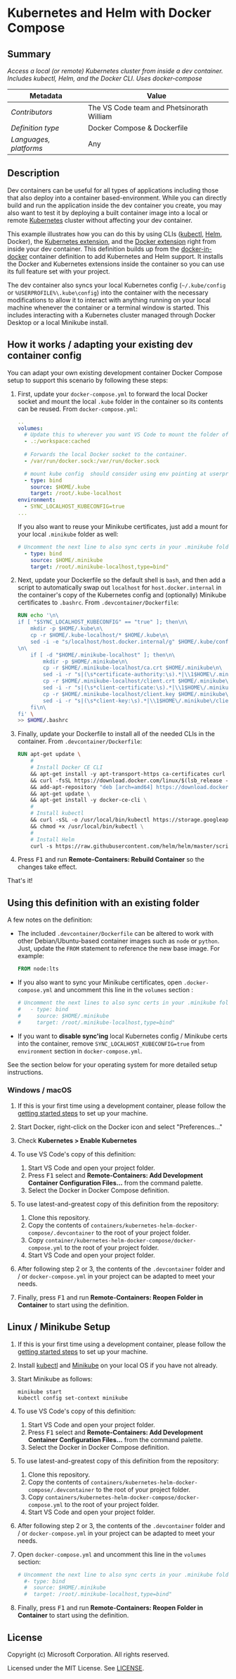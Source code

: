 # Kubernetes and Helm with Docker Compose

## Summary

*Access a local (or remote) Kubernetes cluster from inside a dev container. Includes kubectl, Helm, and the Docker CLI. Uses docker-compose* 

| Metadata | Value |  
|----------|-------|
| *Contributors* | The VS Code team and Phetsinorath William |
| *Definition type* | Docker Compose & Dockerfile|
| *Languages, platforms* | Any |

## Description

Dev containers can be useful for all types of applications including those that also deploy into a container based-environment. While you can directly build and run the application inside the dev container you create, you may also want to test it by deploying a built container image into a local or remote [Kubernetes](https://kubernetes.io/) cluster without affecting your dev container.

This example illustrates how you can do this by using CLIs ([kubectl](https://kubernetes.io/docs/reference/kubectl/overview/), [Helm](https://helm.sh), Docker), the [Kubernetes extension](https://marketplace.visualstudio.com/items?itemName=ms-kubernetes-tools.vscode-kubernetes-tools), and the [Docker extension](https://marketplace.visualstudio.com/items?itemName=ms-azuretools.vscode-docker) right from inside your dev container.  This definition builds up from the [docker-in-docker](../docker-in-docker) container definition to add Kubernetes and Helm support.  It installs the Docker and Kubernetes extensions inside the container so you can use its full feature set with your project.

The dev container also syncs your local Kubernetes config (`~/.kube/config` or `%USERPROFILE%\.kube\config`) into the container with the necessary modifications to allow it to interact with anything running on your local machine whenever the container or a terminal window is started. This includes interacting with a Kubernetes cluster managed through Docker Desktop or a local Minikube install.

## How it works / adapting your existing dev container config

You can adapt your own existing development container Docker Compose setup to support this scenario by following these steps:

1. First, update your `docker-compose.yml` to forward the local Docker socket and mount the local `.kube` folder in the container so its contents can be reused. From `docker-compose.yml`:

    ```yaml
   ..
   volumes:
      # Update this to wherever you want VS Code to mount the folder of your project
      - .:/workspace:cached
      
      # Forwards the local Docker socket to the container.
      - /var/run/docker.sock:/var/run/docker.sock 

      # mount kube config  should consider using env pointing at userprofile  
      - type: bind
        source: $HOME/.kube
        target: /root/.kube-localhost  
    environment:
      - SYNC_LOCALHOST_KUBECONFIG=true
    ... 
    ```

    If you also want to reuse your Minikube certificates, just add a mount for your local `.minikube` folder as well:

    ```yaml
    # Uncomment the next line to also sync certs in your .minikube folder
      - type: bind
        source: $HOME/.minikube
        target: /root/.minikube-localhost,type=bind"
    ```

2. Next, update your Dockerfile so the default shell is `bash`, and then add a script to automatically swap out `localhost` for `host.docker.internal` in the container's copy of the Kubernetes config and (optionally) Minikube certificates to `.bashrc`. From `.devcontainer/Dockerfile`:

    ```Dockerfile
    RUN echo '\n\
    if [ "$SYNC_LOCALHOST_KUBECONFIG" == "true" ]; then\n\
        mkdir -p $HOME/.kube\n\
        cp -r $HOME/.kube-localhost/* $HOME/.kube\n\
        sed -i -e "s/localhost/host.docker.internal/g" $HOME/.kube/config\n\
    \n\
        if [ -d "$HOME/.minikube-localhost" ]; then\n\
            mkdir -p $HOME/.minikube\n\
            cp -r $HOME/.minikube-localhost/ca.crt $HOME/.minikube\n\
            sed -i -r "s|(\s*certificate-authority:\s).*|\\1$HOME\/.minikube\/ca.crt|g" $HOME/.kube/config\n\
            cp -r $HOME/.minikube-localhost/client.crt $HOME/.minikube\n\
            sed -i -r "s|(\s*client-certificate:\s).*|\\1$HOME\/.minikube\/client.crt|g" $HOME/.kube/config\n\
            cp -r $HOME/.minikube-localhost/client.key $HOME/.minikube\n\
            sed -i -r "s|(\s*client-key:\s).*|\\1$HOME\/.minikube\/client.key|g" $HOME/.kube/config\n\
        fi\n\
    fi' \
    >> $HOME/.bashrc
    ```

3. Finally, update your Dockerfile to install all of the needed CLIs in the container. From `.devcontainer/Dockerfile`:

    ```Dockerfile
    RUN apt-get update \
        #
        # Install Docker CE CLI
        && apt-get install -y apt-transport-https ca-certificates curl gnupg-agent software-properties-common lsb-release \
        && curl -fsSL https://download.docker.com/linux/$(lsb_release -is | tr '[:upper:]' '[:lower:]')/gpg | apt-key add - 2>/dev/null \
        && add-apt-repository "deb [arch=amd64] https://download.docker.com/linux/$(lsb_release -is | tr '[:upper:]' '[:lower:]') $(lsb_release -cs) stable" \
        && apt-get update \
        && apt-get install -y docker-ce-cli \
        #
        # Install kubectl
        && curl -sSL -o /usr/local/bin/kubectl https://storage.googleapis.com/kubernetes-release/release/$(curl -s https://storage.googleapis.com/kubernetes-release/release/stable.txt)/bin/linux/amd64/kubectl \
        && chmod +x /usr/local/bin/kubectl \
        #
        # Install Helm
        curl -s https://raw.githubusercontent.com/helm/helm/master/scripts/get-helm-3 | bash -
    ```

4. Press <kbd>F1</kbd> and run **Remote-Containers: Rebuild Container** so the changes take effect.

That's it!

## Using this definition with an existing folder

A few notes on the definition:

* The included `.devcontainer/Dockerfile` can be altered to work with other Debian/Ubuntu-based container images such as `node` or `python`. Just, update the `FROM` statement to reference the new base image. For example:

    ```Dockerfile
    FROM node:lts
    ```

* If you also want to sync your Minikube certificates, open `.docker-compose.yml` and uncomment this line in the `volumes` section :

    ```yaml
   # Uncomment the next lines to also sync certs in your .minikube folder
   #   - type: bind
   #     source: $HOME/.minikube
   #     target: /root/.minikube-localhost,type=bind"
    ```

* If you want to **disable sync'ing** local Kubernetes config / Minikube certs into the container, remove `SYNC_LOCALHOST_KUBECONFIG=true` from `environment` section in `docker-compose.yml`.

See the section below for your operating system for more detailed setup instructions.

### Windows / macOS

1. If this is your first time using a development container, please follow the [getting started steps](https://aka.ms/vscode-remote/containers/getting-started) to set up your machine.

2. Start Docker, right-click on the Docker icon and select "Preferences..."

3. Check **Kubernetes > Enable Kubernetes**

4. To use VS Code's copy of this definition:
   1. Start VS Code and open your project folder.
   2. Press <kbd>F1</kbd> select and **Remote-Containers: Add Development Container Configuration Files...** from the command palette.
   3. Select the Docker in Docker Compose definition.

5. To use latest-and-greatest copy of this definition from the repository:
   1. Clone this repository.
   2. Copy the contents of `containers/kubernetes-helm-docker-compose/.devcontainer` to the root of your project folder.
   3. Copy `container/kubernetes-helm-docker-compose/docker-compose.yml` to the root of your project folder.
   4. Start VS Code and open your project folder.

6. After following step 2 or 3, the contents of the `.devcontainer` folder and / or `docker-compose.yml` in your project can be adapted to meet your needs.

7. Finally, press <kbd>F1</kbd> and run **Remote-Containers: Reopen Folder in Container** to start using the definition.

## Linux / Minikube Setup

1. If this is your first time using a development container, please follow the [getting started steps](https://aka.ms/vscode-remote/containers/getting-started) to set up your machine.

2. Install [kubectl](https://kubernetes.io/docs/tasks/tools/install-kubectl/) and [Minikube](https://kubernetes.io/docs/tasks/tools/install-minikube/) on your local OS if you have not already.

3. Start Minikube as follows:
    ```
    minikube start
    kubectl config set-context minikube
    ```

4. To use VS Code's copy of this definition:
   1. Start VS Code and open your project folder.
   2. Press <kbd>F1</kbd> select and **Remote-Containers: Add Development Container Configuration Files...** from the command palette.
   3. Select the Docker in Docker Compose definition.

5. To use latest-and-greatest copy of this definition from the repository:
   1. Clone this repository.
   2. Copy the contents of `containers/kubernetes-helm-docker-compose/.devcontainer` to the root of your project folder.
   3. Copy `containers/kubernetes-helm-docker-compose/docker-compose.yml` to the root of your project folder.
   4. Start VS Code and open your project folder.

6. After following step 2 or 3, the contents of the `.devcontainer` folder and / or `docker-compose.yml` in your project can be adapted to meet your needs.

7. Open `docker-compose.yml` and uncomment this line in the `volumes` section:

    ```yaml
    # Uncomment the next line to also sync certs in your .minikube folder
      #- type: bind
      #  source: $HOME/.minikube
      #  target: /root/.minikube-localhost,type=bind"     
    ```

8. Finally, press <kbd>F1</kbd> and run **Remote-Containers: Reopen Folder in Container** to start using the definition.

## License

Copyright (c) Microsoft Corporation. All rights reserved.

Licensed under the MIT License. See [LICENSE](https://github.com/Microsoft/vscode-dev-containers/blob/master/LICENSE). 
